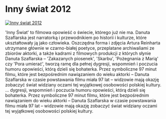 Inny świat 2012 
=============
[![Inny świat 2012 ](http://vidos.pl/images/player.gif)](http://vidos.pl/inny-swiat-2012)

 'Inny Świat' to filmowa opowieść o świecie, którego już nie ma. Danuta Szaflarska jest narratorką i przewodnikiem po historii i kulturze, które ukształtowały ją jako człowieka. Oszczędna forma i zdjęcia Artura Reinharta utrzymane głównie w czarno-białej poetyce, przeplatane archiwaliami ze zbiorów aktorki, a także kadrami z filmowych produkcji z których słynie Danuta Szaflarska – 'Zakazanych piosenek', 'Skarbu', 'Pożegnania z Marią' czy 'Pora umierać', tworzą ramę dla pełnej dygresji, wspomnień i poczucia humoru opowieści, którą dzieli się bohaterka. Przez symboliczne 97 minut filmu, które jest bezpośrednim nawiązaniem do wieku aktorki – Danuta Szaflarska w czasie powstawania filmu miała 97 lat – widzowie mają okazję zobaczyć świat widziany oczami tej wyjątkowej osobowości polskiej kultury.  ... dygresji, wspomnień i poczucia humoru opowieści, którą dzieli się bohaterka. Przez symboliczne 97 minut filmu, które jest bezpośrednim nawiązaniem do wieku aktorki – Danuta Szaflarska w czasie powstawania filmu miała 97 lat – widzowie mają okazję zobaczyć świat widziany oczami tej wyjątkowej osobowości polskiej kultury.
